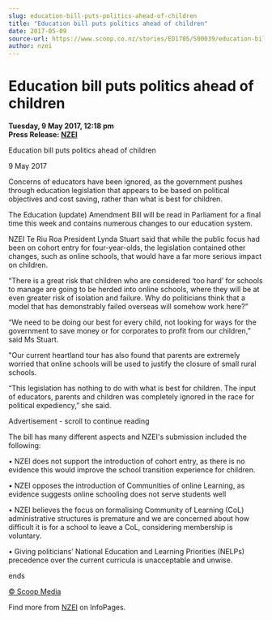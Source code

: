 ```yaml
---
slug: education-bill-puts-politics-ahead-of-children
title: "Education bill puts politics ahead of children"
date: 2017-05-09
source-url: https://www.scoop.co.nz/stories/ED1705/S00039/education-bill-puts-politics-ahead-of-children.htm
author: nzei
---
```

Education bill puts politics ahead of children
==============================================

**Tuesday, 9 May 2017, 12:18 pm**  
**Press Release: [NZEI](https://info.scoop.co.nz/NZEI)**

Education bill puts politics ahead of children

9 May 2017

Concerns of educators have been ignored, as the government pushes through education legislation that appears to be based on political objectives and cost saving, rather than what is best for children.

The Education (update) Amendment Bill will be read in Parliament for a final time this week and contains numerous changes to our education system.

NZEI Te Riu Roa President Lynda Stuart said that while the public focus had been on cohort entry for four-year-olds, the legislation contained other changes, such as online schools, that would have a far more serious impact on children.

“There is a great risk that children who are considered ‘too hard’ for schools to manage are going to be herded into online schools, where they will be at even greater risk of isolation and failure. Why do politicians think that a model that has demonstrably failed overseas will somehow work here?”

“We need to be doing our best for every child, not looking for ways for the government to save money or for corporates to profit from our children,” said Ms Stuart.

"Our current heartland tour has also found that parents are extremely worried that online schools will be used to justify the closure of small rural schools.

“This legislation has nothing to do with what is best for children. The input of educators, parents and children was completely ignored in the race for political expediency,” she said.

Advertisement - scroll to continue reading





The bill has many different aspects and NZEI's submission included the following:

• NZEI does not support the introduction of cohort entry, as there is no evidence this would improve the school transition experience for children.

• NZEI opposes the introduction of Communities of online Learning, as evidence suggests online schooling does not serve students well

• NZEI believes the focus on formalising Community of Learning (CoL) administrative structures is premature and we are concerned about how difficult it is for a school to leave a CoL, considering membership is voluntary.

• Giving politicians’ National Education and Learning Priorities (NELPs) precedence over the current curricula is unacceptable and unwise.

ends

[© Scoop Media](http://www.scoop.co.nz/about/terms.html)

Find more from [NZEI](https://info.scoop.co.nz/NZEI) on InfoPages.